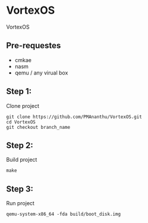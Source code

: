# VortexOS
VortexOS

## Pre-requestes 
* cmkae
* nasm
* qemu / any virual box

## Step 1: 
Clone project
```
git clone https://github.com/PMAnanthu/VortexOS.git
cd VortexOS
git checkout branch_name
``` 

## Step 2:
Build project
```
make
```

## Step 3:
Run project
```
qemu-system-x86_64 -fda build/boot_disk.img
```
